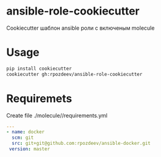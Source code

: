 # ansible-role-cookiecutter
Cookiecutter шаблон ansible роли с включеным molecule

# Usage
```bash
pip install cookiecutter
cookiecutter gh:rpozdeev/ansible-role-cookiecutter
```

# Requiremets
Create file ./molecule/<scenarion>/requirements.yml
```yaml
---
- name: docker
  scm: git
  src: git+git@github.com:rpozdeev/ansible-docker.git
 version: master
```